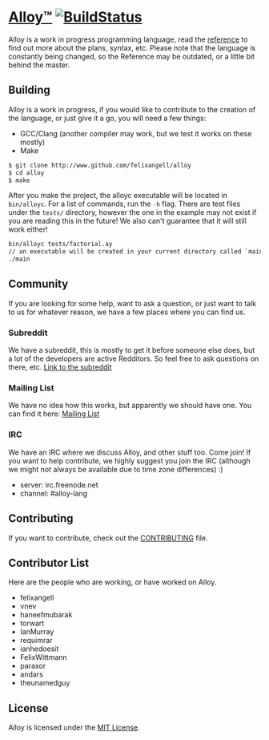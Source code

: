 # [Alloy™](http://alloy-lang.org) [![BuildStatus](https://travis-ci.org/felixangell/alloy.svg?branch=master)](https://travis-ci.org/felixangell/alloy)
Alloy is a work in progress programming language, read the [reference](docs/REFERENCE.md) to find out more about the plans, syntax, etc. Please note that the language is constantly being changed, so the Reference may be outdated, or a little bit behind the master.

## Building
Alloy is a work in progress, if you would like to contribute to the creation of the language, or just give it a go, you will
need a few things:

* GCC/Clang (another compiler may work, but we test it works on these mostly)
* Make

```bash
$ git clone http://www.github.com/felixangell/alloy
$ cd alloy
$ make
```

After you make the project, the alloyc executable will be located in `bin/alloyc`. For a list of commands,
run the `-h` flag. There are test files under the `tests/` directory, however the one in the example may not exist
if you are reading this in the future! We also can't guarantee that it will still work either!

```bash
bin/alloyc tests/factorial.ay
// an executable will be created in your current directory called `main`
./main
```

## Community
If you are looking for some help, want to ask a question, or just want to talk to us for whatever reason, we have a few
places where you can find us.

### Subreddit
We have a subreddit, this is mostly to get it before someone else does, but a lot of the developers are active Redditors. So feel
free to ask questions on there, etc.
[Link to the subreddit](http://www.reddit.com/r/alloy_lang)

### Mailing List
We have no idea how this works, but apparently we should have one. You can find it here:
[Mailing List](https://groups.google.com/forum/#!forum/alloy-lang)

### IRC
We have an IRC where we discuss Alloy, and other stuff too. Come join! If you want to help contribute,
we highly suggest you join the IRC (although we might not always be available due to time zone differences) :)

* server: irc.freenode.net
* channel: #alloy-lang

## Contributing
If you want to contribute, check out the [CONTRIBUTING](CONTRIBUTING.md) file.

## Contributor List
Here are the people who are working, or have worked on Alloy.

* felixangell
* vnev
* haneefmubarak
* torwart
* IanMurray
* requimrar
* ianhedoesit
* FelixWittmann
* paraxor
* andars
* theunamedguy

## License
Alloy is licensed under the [MIT License](/LICENSE.md).
